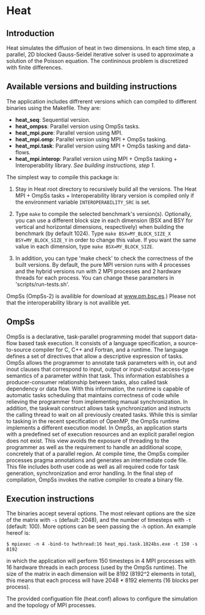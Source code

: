 # Heat

## Introduction
Heat simulates the diffusion of heat in two dimensions. In each time step, a parallel, 2D blocked  Gauss-Seidel iterative solver is used to approximate a solution of the Poisson equation. The contininous problem is discretized with finite differences.

## Available versions and building instructions

The application includes diffrerent versions which can compiled to different binaries using the Makefile. They are:

  * **heat_seq**: Sequential version.
  * **heat_ompss**: Parallel version using OmpSs tasks.
  * **heat_mpi.pure**: Parallel version using MPI.
  * **heat_mpi.omp**: Parallel version using MPI + OmpSs tasking.
  * **heat_mpi.task**: Parallel version using MPI + OmpSs tasking and data-flows.
  * **heat_mpi.interop**: Parallel version using MPI + OmpSs tasking + Interoperability library. *See building instructions, step 1*.


  The simplest way to compile this package is:

  1. Stay in Heat root directory to recursively build all the versions.
     The Heat MPI + OmpSs tasks + Interoperability library version is
     compiled only if the environment variable `INTEROPERABILITY_SRC`
     is set.

  2. Type `make` to compile the selected benchmark's version(s).
     Optionally, you can use a different block size in each dimension
     (BSX and BSY for vertical and horizontal dimensions, respectively)
     when building the benchmark (by default 1024). Type
     `make BSX=MY_BLOCK_SIZE_X BSY=MY_BLOCK_SIZE_Y` in order to change
     this value. If you want the same value in each dimension, type
     `make BSX=MY_BLOCK_SIZE`.

  3. In addition, you can type 'make check' to check the correctness
     of the built versions. By default, the pure MPI version runs with
     4 processes and the hybrid versions run with 2 MPI processes and 2
     hardware threads for each process. You can change these
     parameters in 'scripts/run-tests.sh'.


OmpSs (OmpSs-2) is availible for download at www.pm.bsc.es.) 
Please not that the interoperability library is not availible yet.


## OmpSs

OmpSs is a declarative, task-parallel programming model that support data-flow based task execution. It consists of a language specification, a source-to-source compiler for C, C++ and Fortran, and a runtime. The language defines a set of directives that allow a descriptive expression of tasks.  OmpSs allows the programmer to annotate task parameters with in, out and inout clauses that correspond to input, output or input-output access-type semantics of a parameter within that task. This information establishes a producer-consumer relationship between tasks, also called task dependency or data flow. With this information, the runtime is capable of automatic tasks scheduling that maintains correctness of code while relieving the programmer from implementing manual synchronization. In addition, the taskwait construct allows task synchronization and instructs the calling thread to wait on all previously created tasks. While this is similar to tasking in the recent specification of OpenMP, the OmpSs runtime implements a different execution model. 
In OmpSs, an application starts with a predefined set of execution resources and an explicit parallel region does not exist. This view avoids the exposure of threading to the programmer as well as the requirement to handle an additional scope, concretely that of a parallel region. At compile time, the OmpSs compiler processes pragma annotations and generates an intermediate code file. This file includes both user code as well as all required code for task generation, synchronization and error handling. In the final step of compilation, OmpSs invokes the native compiler to create a binary file. 

## Execution instructions

The binaries accept several options. The most relevant options are the size 
of the matrix with `-s` (default: 2048), and the number of timesteps with 
`-t` (default: 100). More options can be seen passing the `-h` option. An example hereof is:

```
$ mpiexec -n 4 -bind-to hwthread:16 heat_mpi.task.1024bs.exe -t 150 -s 8192
```

in which the application will perform 150 timesteps in 4 MPI processes with 16 
hardware threads in each process (used by the OmpSs runtime). The size of the
matrix in each dimension will be 8192 (8192^2 elements in total), this means
that each process will have 2048 * 8192 elements (16 blocks per process).

The provided configuation file (heat.conf) allows to configure the simulation and the topology of MPI processes. 
